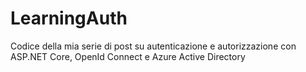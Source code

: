 # LearningAuth
Codice della mia serie di post su autenticazione e autorizzazione con ASP.NET Core, OpenId Connect e Azure Active Directory
